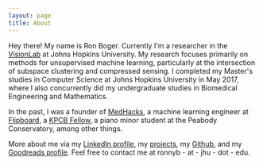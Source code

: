 ```yaml
---
layout: page
title: About
---
```


Hey there! My name is Ron Boger. Currently I'm a researcher in the [VisionLab](http://vision.jhu.edu) at Johns Hopkins University. My research focuses primarily on methods for unsupervised machine learning, particularly at the intersection of subspace clustering and compressed sensing. I completed my Master's studies in Computer Science at Johns Hopkins University in May 2017, where I also concurrently did my undergraduate studies in Biomedical Engineering and Mathematics. 

<!-- My research interests include non-convex optimization, sparsity, compressed sensing, deep learning, subspace clustering -->

In the past, I was a founder of [MedHacks](http://medhacks.org), a machine learning engineer at [Flipboard](http://about.flipboard.com), a [KPCB Fellow](http://kpcbfellows.com), a piano minor student at the Peabody Conservatory, among other things. 

More about me via my [LinkedIn profile](http://www.linkedin.com/in/ronboger), my [projects](/projects), my [Github](https://github.com/ronnyb29/), and my [Goodreads profile](https://www.goodreads.com/user/show/69825193-ron-boger). Feel free to contact me at ronnyb - at - jhu - dot - edu.
